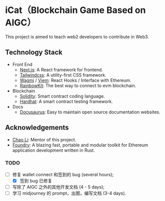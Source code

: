 # iCat（Blockchain Game Based on AIGC）

This project is aimed to teach web2 developers to contribute in Web3.

## Technology Stack

- Front End
  - [Next.js](https://nextjs.org/): A React framework for frontend.
  - [Tailwindcss](https://tailwindcss.com/): A utility-first CSS framework.
  - [Wagmi](https://wagmi.sh/) / [Viem](https://viem.sh/): React Hooks / Interface with Ethereum.
  - [RainbowKit](https://www.rainbowkit.com/): The best way to connect to evm blockchain.
- Blockchain
  - [Solidity](https://soliditylang.org/): Smart contract coding language.
  - [Hardhat](https://hardhat.org/): A smart contract testing framework.
- Docs
  - [Docusaurus](https://docusaurus.io/): Easy to maintain open source documentation websites.

## Acknowledgements

- [Chao Li](https://faculty.bjtu.edu.cn/9363/): Mentor of this project.
- [Foundry](https://book.getfoundry.sh/): A blazing fast, portable and modular toolkit for Ethereum application development written in Rust.

### TODO

- [ ] 修复 wallet connect 和签到的 bug (several hours);
  - [x] 签到 bug 已修复
- [ ] 写除了 AIGC 之外的其他开发文档 (4 - 5 days);
- [ ] 学习 midjourney 的 prompt，出图，编写文档 (3-4 days).
